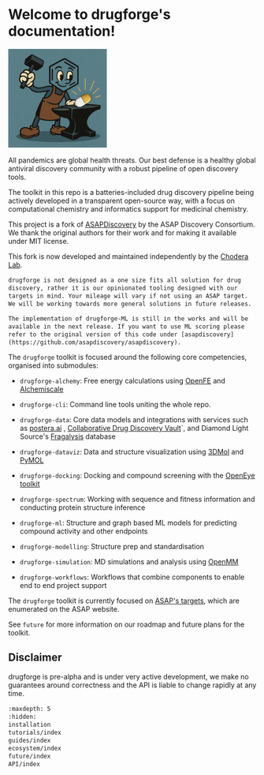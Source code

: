 Welcome to drugforge's documentation!
=========================================
<img src="_static/drugforge_logo.png" width="200">

All pandemics are global health threats. Our best defense is a healthy global antiviral discovery community with a robust pipeline of open discovery tools. 

The toolkit in this repo is a batteries-included drug discovery pipeline being actively developed in a transparent open-source way, with a focus on computational chemistry and informatics support for medicinal chemistry.

This project is a fork of  [ASAPDiscovery](https://github.com/asapdiscovery/asapdiscovery) by the ASAP Discovery Consortium. We thank the original authors for their work and for making it available under MIT license.

This fork is now developed and maintained independently by the [Chodera Lab](https://www.choderalab.org/).

```{note}
drugforge is not designed as a one size fits all solution for drug discovery, rather it is our opinionated tooling designed with our targets in mind. Your mileage will vary if not using an ASAP target. We will be working towards more general solutions in future releases.
```

```{warning}
The implementation of drugforge-ML is still in the works and will be available in the next release. If you want to use ML scoring please refer to the original version of this code under [asapdiscovery](https://github.com/asapdiscovery/asapdiscovery). 
```

The `drugforge` toolkit is focused around the following core competencies, organised into submodules:

 - `drugforge-alchemy`: Free energy calculations using [OpenFE](https://openfree.energy/) and [Alchemiscale](https://github.com/openforcefield/alchemiscale)

 - `drugforge-cli`: Command line tools uniting the whole repo.

 - `drugforge-data`: Core data models and integrations with services such as [postera.ai](https://postera.ai/) , [Collaborative Drug Discovery Vault](https://www.collaborativedrug.com/)`, and Diamond Light Source's [Fragalysis](https://fragalysis.diamond.ac.uk/viewer/react/landing) database

 - `drugforge-dataviz`: Data and structure visualization using [3DMol](https://3dmol.csb.pitt.edu) and [PyMOL](https://pymol.org/)

 - `drugforge-docking`: Docking and compound screening with the [OpenEye toolkit](https://docs.eyesopen.com/toolkits/python/index.html)

 - `drugforge-spectrum`: Working with sequence and fitness information and conducting protein structure inference

 - `drugforge-ml`: Structure and graph based ML models for predicting compound activity and other endpoints

 - `drugforge-modelling`: Structure prep and standardisation

 - `drugforge-simulation`: MD simulations and analysis using [OpenMM](https://openmm.org/)

 - `drugforge-workflows`: Workflows that combine components to enable end to end project support


The `drugforge` toolkit is currently focused on [ASAP's targets](https://asapdiscovery.org/pipeline/), which are enumerated on the ASAP website.

See `future` for more information on our roadmap and future plans for the toolkit.


Disclaimer
----------
drugforge is pre-alpha and is under very active development, we make no guarantees around correctness and the API is liable to change rapidly at any time.


```{toctree}
:maxdepth: 5
:hidden:
installation
tutorials/index
guides/index
ecosystem/index
future/index
API/index
```
